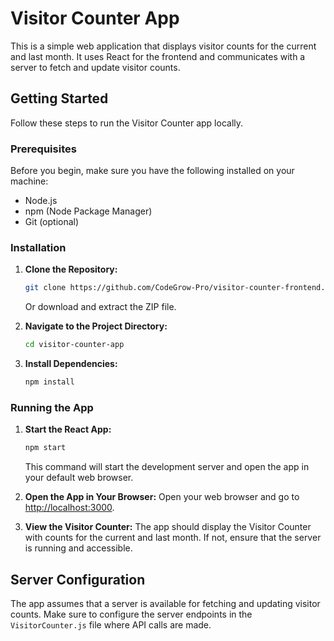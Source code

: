 # Visitor Counter App

This is a simple web application that displays visitor counts for the current and last month. It uses React for the frontend and communicates with a server to fetch and update visitor counts.

## Getting Started

Follow these steps to run the Visitor Counter app locally.

### Prerequisites

Before you begin, make sure you have the following installed on your machine:

- Node.js
- npm (Node Package Manager)
- Git (optional)

### Installation

1. **Clone the Repository:**
   ```bash
   git clone https://github.com/CodeGrow-Pro/visitor-counter-frontend.git
   ```
   Or download and extract the ZIP file.

2. **Navigate to the Project Directory:**
   ```bash
   cd visitor-counter-app
   ```

3. **Install Dependencies:**
   ```bash
   npm install
   ```

### Running the App

1. **Start the React App:**
   ```bash
   npm start
   ```
   This command will start the development server and open the app in your default web browser.

2. **Open the App in Your Browser:**
   Open your web browser and go to [http://localhost:3000](http://localhost:3000).

3. **View the Visitor Counter:**
   The app should display the Visitor Counter with counts for the current and last month. If not, ensure that the server is running and accessible.

## Server Configuration

The app assumes that a server is available for fetching and updating visitor counts. Make sure to configure the server endpoints in the `VisitorCounter.js` file where API calls are made.